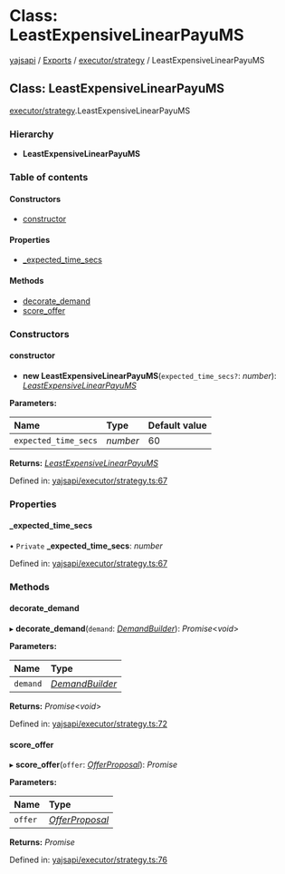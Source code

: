 # Class: LeastExpensiveLinearPayuMS

[yajsapi](../yajsapi.md) / [Exports](../modules/) / [executor/strategy](../modules/executor_strategy.md) / LeastExpensiveLinearPayuMS

## Class: LeastExpensiveLinearPayuMS

[executor/strategy](../modules/executor_strategy.md).LeastExpensiveLinearPayuMS

### Hierarchy

* **LeastExpensiveLinearPayuMS**

### Table of contents

#### Constructors

* [constructor](executor_strategy.leastexpensivelinearpayums.md#constructor)

#### Properties

* [\_expected\_time\_secs](executor_strategy.leastexpensivelinearpayums.md#_expected_time_secs)

#### Methods

* [decorate\_demand](executor_strategy.leastexpensivelinearpayums.md#decorate_demand)
* [score\_offer](executor_strategy.leastexpensivelinearpayums.md#score_offer)

### Constructors

#### constructor

+ **new LeastExpensiveLinearPayuMS**\(`expected_time_secs?`: _number_\): [_LeastExpensiveLinearPayuMS_](executor_strategy.leastexpensivelinearpayums.md)

**Parameters:**

| Name | Type | Default value |
| :--- | :--- | :--- |
| `expected_time_secs` | _number_ | 60 |

**Returns:** [_LeastExpensiveLinearPayuMS_](executor_strategy.leastexpensivelinearpayums.md)

Defined in: [yajsapi/executor/strategy.ts:67](https://github.com/golemfactory/yajsapi/blob/289a25a/yajsapi/executor/strategy.ts#L67)

### Properties

#### \_expected\_time\_secs

• `Private` **\_expected\_time\_secs**: _number_

Defined in: [yajsapi/executor/strategy.ts:67](https://github.com/golemfactory/yajsapi/blob/289a25a/yajsapi/executor/strategy.ts#L67)

### Methods

#### decorate\_demand

▸ **decorate\_demand**\(`demand`: [_DemandBuilder_](props_builder.demandbuilder.md)\): _Promise_&lt;_void_&gt;

**Parameters:**

| Name | Type |
| :--- | :--- |
| `demand` | [_DemandBuilder_](props_builder.demandbuilder.md) |

**Returns:** _Promise_&lt;_void_&gt;

Defined in: [yajsapi/executor/strategy.ts:72](https://github.com/golemfactory/yajsapi/blob/289a25a/yajsapi/executor/strategy.ts#L72)

#### score\_offer

▸ **score\_offer**\(`offer`: [_OfferProposal_](rest_market.offerproposal.md)\): _Promise_

**Parameters:**

| Name | Type |
| :--- | :--- |
| `offer` | [_OfferProposal_](rest_market.offerproposal.md) |

**Returns:** _Promise_

Defined in: [yajsapi/executor/strategy.ts:76](https://github.com/golemfactory/yajsapi/blob/289a25a/yajsapi/executor/strategy.ts#L76)

